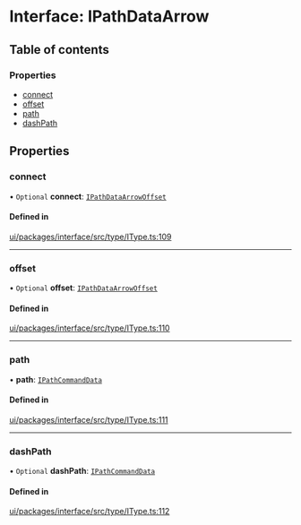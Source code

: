 # Interface: IPathDataArrow

## Table of contents

### Properties

- [connect](IPathDataArrow.md#connect)
- [offset](IPathDataArrow.md#offset)
- [path](IPathDataArrow.md#path)
- [dashPath](IPathDataArrow.md#dashpath)

## Properties

### connect

• `Optional` **connect**: [`IPathDataArrowOffset`](IPathDataArrowOffset.md)

#### Defined in

[ui/packages/interface/src/type/IType.ts:109](https://github.com/leaferjs/leafer-ui/blob/e76fc82/packages/interface/src/type/IType.ts#L109)

___

### offset

• `Optional` **offset**: [`IPathDataArrowOffset`](IPathDataArrowOffset.md)

#### Defined in

[ui/packages/interface/src/type/IType.ts:110](https://github.com/leaferjs/leafer-ui/blob/e76fc82/packages/interface/src/type/IType.ts#L110)

___

### path

• **path**: [`IPathCommandData`](../modules.md#ipathcommanddata)

#### Defined in

[ui/packages/interface/src/type/IType.ts:111](https://github.com/leaferjs/leafer-ui/blob/e76fc82/packages/interface/src/type/IType.ts#L111)

___

### dashPath

• `Optional` **dashPath**: [`IPathCommandData`](../modules.md#ipathcommanddata)

#### Defined in

[ui/packages/interface/src/type/IType.ts:112](https://github.com/leaferjs/leafer-ui/blob/e76fc82/packages/interface/src/type/IType.ts#L112)
